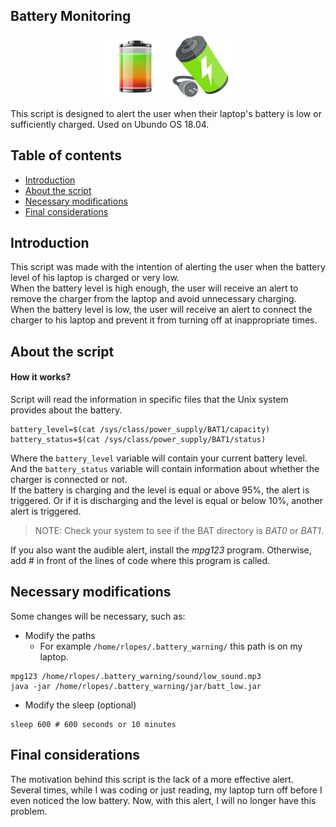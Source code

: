 ## Battery Monitoring

<p align="center">
  <img id="Battery full" src="img/batt_full.png" alt="Battery Full">
  <img id="Battery low" src="img/batt_low.png" alt="Battery Low">
</p>

This script is designed to alert the user when their laptop's battery is low or sufficiently charged.
Used on Ubundo OS 18.04.

## Table of contents
- [Introduction](#introduction)
- [About the script](#about-the-script)
- [Necessary modifications](#necessary-modifications)
- [Final considerations](#final-considerations)

## Introduction
This script was made with the intention of alerting the user when the battery level of his laptop is charged or very low.<br>
When the battery level is high enough, the user will receive an alert to remove the charger from the laptop and avoid unnecessary charging.<br>
When the battery level is low, the user will receive an alert to connect the charger to his laptop and prevent it from turning off at inappropriate times.

## About the script
#### How it works?
Script will read the information in specific files that the Unix system provides about the battery.
<br>
``` shell
battery_level=$(cat /sys/class/power_supply/BAT1/capacity)
battery_status=$(cat /sys/class/power_supply/BAT1/status)  
```
Where the `battery_level` variable will contain your current battery level. And the `battery_status` variable will contain information about whether the charger is connected or not.
<br>
If the battery is charging and the level is equal or above 95%, the alert is triggered. Or if it is discharging and the level is equal or below 10%, another alert is triggered.
> NOTE: Check your system to see if the BAT directory is *BAT0* or *BAT1*.

If you also want the audible alert, install the *mpg123* program. Otherwise, add \# in front of the lines of code where this program is called.

## Necessary modifications
Some changes will be necessary, such as: <br>
- Modify the paths
  - For example `/home/rlopes/.battery_warning/` this path is on my laptop. 
``` shell
mpg123 /home/rlopes/.battery_warning/sound/low_sound.mp3
java -jar /home/rlopes/.battery_warning/jar/batt_low.jar 
```  

- Modify the sleep (optional)
``` shell
sleep 600 # 600 seconds or 10 minutes
```
## Final considerations
The motivation behind this script is the lack of a more effective alert. Several times, while I was coding or just reading, my laptop turn off before I even noticed the low battery. Now, with this alert, I will no longer have this problem.
